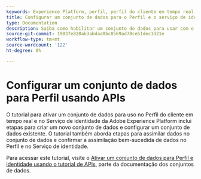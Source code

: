 ```yaml
---
keywords: Experience Platform, perfil, perfil do cliente em tempo real, solução de problemas, API, ativar conjunto de dados
title: Configurar um conjunto de dados para o Perfil e o serviço de identidade usando APIs
type: Documentation
description: Saiba como habilitar um conjunto de dados para usar com o Perfil do cliente em tempo real e o Serviço de identidade usando APIs do Adobe Experience Platform.
source-git-commit: 19837e820ab3abdaa0bc8569ad78ce51dec1d21e
workflow-type: tm+mt
source-wordcount: '122'
ht-degree: 0%

---
```


# Configurar um conjunto de dados para Perfil usando APIs

O tutorial para ativar um conjunto de dados para uso no Perfil do cliente em tempo real e no Serviço de identidade da Adobe Experience Platform inclui etapas para criar um novo conjunto de dados e configurar um conjunto de dados existente. O tutorial também aborda etapas para assimilar dados no conjunto de dados e confirmar a assimilação bem-sucedida de dados no Perfil e no Serviço de identidade.

Para acessar este tutorial, visite o [Ativar um conjunto de dados para Perfil e identidade usando o tutorial de APIs](../../catalog/datasets/enable-for-profile.md), parte da documentação dos conjuntos de dados.
